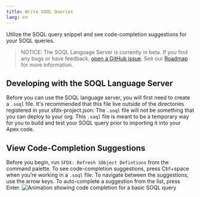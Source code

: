 ```yaml
---
title: Write SOQL Queries
lang: en
---
```


Utilize the SOQL query snippet and see code-completion suggestions for your SOQL queries.

> NOTICE: The SOQL Language Server is currently in beta. If you find any bugs or have feedback, [open a GitHub issue](./en/bugs-and-feedback). See our [Roadmap](https://github.com/forcedotcom/salesforcedx-vscode/wiki/Roadmap) for more information.

## Developing with the SOQL Language Server

Before you can use the SOQL language server, you will first need to create a `.soql` file. It's recommended that this file live outside of the directories registered in your sfdx-project.json. The `.soql` file will not be something that you can deploy to your org. This `.soql` file is meant to be a temporary way for you to build and test your SOQL query prior to importing it into your Apex code.

## View Code-Completion Suggestions

Before you begin, run `SFDX: Refresh SObject Defintions` from the command palette. To see code-completion suggestions, press Ctrl+space when you’re working in a `.soql` file. To navigate between the suggestions, use the arrow keys. To auto-complete a suggestion from the list, press Enter.
![Animation showing code completion for a basic SOQL query](./images/soql-completion.gif)
